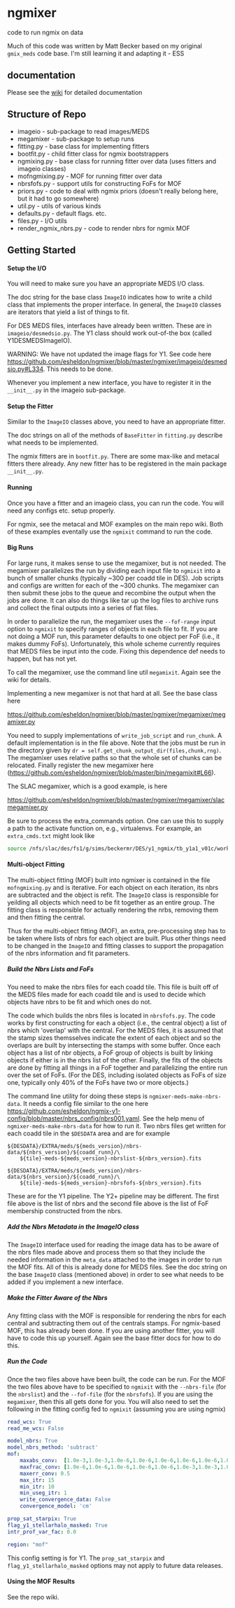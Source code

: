 # ngmixer
code to run ngmix on data

Much of this code was written by Matt Becker based on my original `gmix_meds`
code base.  I'm still learning it and adapting it - ESS

documentation
-----------------

Please see the [wiki](https://github.com/esheldon/ngmixer/wiki) for detailed documentation

Structure of Repo
-----------------

* imageio - sub-package to read images/MEDS
* megamixer - sub-package to setup runs
* fitting.py - base class for implementing fitters
* bootfit.py - child fitter class for ngmix bootstrappers
* ngmixing.py - base class for running fitter over data (uses fitters and imageio classes)
* mofngmixing.py - MOF for running fitter over data
* nbrsfofs.py - support utils for constructing FoFs for MOF
* priors.py - code to deal with ngmix priors (doesn't really belong here, but it had to go somewhere)
* util.py - utils of various kinds
* defaults.py - default flags. etc.
* files.py - I/O utils
* render_ngmix_nbrs.py - code to render nbrs for ngmix MOF

Getting Started
---------------

#### Setup the I/O

You will need to make sure you have an appropriate MEDS I/O class. 

The doc string for the base class `ImageIO` indicates how to write a child class that implements the 
proper interface. In general, the `ImageIO` classes are iterators that yield a list of things to fit.

For DES MEDS files, interfaces have already been written. These are in `imageio/desmedsio.py`. The Y1 class 
should work out-of-the box (called Y1DESMEDSImageIO). 

WARNING: We have not updated the image flags for Y1. See code here 
https://github.com/esheldon/ngmixer/blob/master/ngmixer/imageio/desmedsio.py#L334. This needs to be done.

Whenever you implement a new interface, you have to register it in the `__init__.py` in the imageio sub-package.

#### Setup the Fitter

Similar to the `ImageIO` classes above, you need to have an appropriate fitter. 

The doc strings on all of the methods of `BaseFitter` in `fitting.py` describe what needs to be implemented. 

The ngmix fitters are in `bootfit.py`. There are some max-like and metacal fitters there 
already. Any new fitter has to be registered in the main package `__init__.py`.

#### Running

Once you have a fitter and an imageio class, you can run the code. You will need any configs etc. 
setup properly. 

For ngmix, see the metacal and MOF examples on the main repo wiki. Both of these examples eventally use the 
`ngmixit` command to run the code.

#### Big Runs

For large runs, it makes sense to use the megamixer, but is not needed. The megamixer parallelizes the run by dividing 
each input file to `ngmixit` into a bunch of smaller chunks (typically ~300 per coadd tile in DES). Job scripts and 
configs are written for each of the ~300 chunks. The megamixer can then submit these jobs to the queue and recombine the 
output when the jobs are done. It can also do things like tar up the log files to archive runs and collect the final 
outputs into a series of flat files. 

In order to parallelize the run, the megamixer uses the `--fof-range` input option to `ngmixit` to specify ranges of 
objects in each file to fit. If you are not doing a MOF run, this parameter defaults to one object per FoF 
(i.e., it makes dummy FoFs). Unfortunately, this whole scheme currently requires that MEDS files be input into the code. 
Fixing this dependence def needs to happen, but has not yet.

To call the megamixer, use the command line util `megamixit`. Again see the wiki for details.

Implementing a new megamixer is not that hard at all. See the base class here

https://github.com/esheldon/ngmixer/blob/master/ngmixer/megamixer/megamixer.py

You need to supply implementations of `write_job_script` and `run_chunk`. A default 
implementation is in the file above. Note that the jobs must be run in the directory 
given by `dr = self.get_chunk_output_dir(files,chunk,rng)`. The megamixer uses relative paths so that the whole set 
of chunks can be relocated. Finally register the new megamixer here (https://github.com/esheldon/ngmixer/blob/master/bin/megamixit#L66).

The SLAC megamixer, which is a good example, is here

https://github.com/esheldon/ngmixer/blob/master/ngmixer/megamixer/slacmegamixer.py

Be sure to process the extra_commands option. One can use this to supply a path to the 
activate function on, e.g., virtualenvs. For example, an `extra_cmds.txt` might look like

```bash
source /nfs/slac/des/fs1/g/sims/beckermr/DES/y1_ngmix/tb_y1a1_v01c/work011/bin/activate
```

#### Multi-object Fitting

The multi-object fitting (MOF) built into ngmixer is contained in the file `mofngmixing.py` and is iterative. For each 
object on each iteration, its nbrs are subtracted and the object is refit. The `ImageIO` class is responsible for 
yeilding all objects which need to be fit together as an entire group. The fitting class is responsible for actually 
rendering the nrbs, removing them and then fitting the central. 

Thus for the multi-object fitting (MOF), an extra, pre-processing step has to be taken where lists of nbrs for 
each object are built. Plus other things need to be changed in the `ImageIO` and fitting classes to support the 
propagation of the nbrs information and fit parameters. 

##### Build the Nbrs Lists and FoFs

You need to make the nbrs files for each coadd tile. This file is built off of the MEDS files made for each coadd tile 
and is used to decide which objects have nbrs to be fit and which ones do not. 

The code which builds the nbrs files is located in `nbrsfofs.py`. The code works by first constructing for each a object 
(i.e., the central object) a list of nbrs which 'overlap' with the central. For the MEDS files, it is assumed that the 
stamp sizes themsselves indicate the extent of each object and so the overlaps are built by intersecting the stamps with 
some buffer. Once each object has a list of nbr objects, a FoF group of objects is built by linking objects if either is 
in the nbrs list of the other. Finally, the fits of the objects are done by fitting all things in a FoF together and 
parallelizing the entire run over the set of FoFs. (For the DES, including isolated objects as FoFs of size one, 
typically only 40% of the FoFs have two or more objects.)

The command line utility for doing these steps is `ngmixer-meds-make-nbrs-data`. It needs a config file similar to 
the one here https://github.com/esheldon/ngmix-y1-config/blob/master/nbrs_config/nbrs001.yaml. See the help menu of 
`ngmixer-meds-make-nbrs-data` for how to run it. Two nbrs files get written for each coadd tile in the `$DESDATA` 
area and are for example 

```
${DESDATA}/EXTRA/meds/${meds_version}/nbrs-data/${nbrs_version}/${coadd_runn}/\
    ${tile}-meds-${meds_version}-nbrslist-${nbrs_version}.fits

${DESDATA}/EXTRA/meds/${meds_version}/nbrs-data/${nbrs_version}/${coadd_runn}/\
    ${tile}-meds-${meds_version}-nbrsfofs-${nbrs_version}.fits
```
These are for the Y1 pipeline. The Y2+ pipeline may be different. The first file above is the list of nbrs and the second file above is the list of FoF membership constructed from the nbrs. 

##### Add the Nbrs Metadata in the ImageIO class

The `ImageIO` interface used for reading the image data has to be aware of the nbrs files made above and process them so 
that they include the needed information in the `meta_data` attached to the images in order to run the MOF fits. All of 
this is already done for MEDS files. See the doc string on the base `ImageIO` class (mentioned above) in order to see 
what needs to be added if you implement a new interface.

##### Make the Fitter Aware of the Nbrs

Any fitting class with the MOF is responsible for rendering the nbrs for each central and subtracting them out of the 
centrals stamps. For ngmix-based MOF, this has already been done. If you are using another fitter, you will have to 
code this up yourself. Again see the base fitter docs for how to do this. 

##### Run the Code

Once the two files above have been built, the code can be run. For the MOF the two files above have to be specified to 
`ngmixit` with the  `--nbrs-file` (for the `nbrslist`) and the `--fof-file` (for the `nbrsfofs`). If you are using the 
`megamixer`, then this all gets done for you. You will also need to set the following in the fitting config fed to 
`ngmixit` (assuming you are using ngmix)

```yaml
read_wcs: True
read_me_wcs: False

model_nbrs: True
model_nbrs_method: 'subtract'
mof:
    maxabs_conv:  [1.0e-3,1.0e-3,1.0e-6,1.0e-6,1.0e-6,1.0e-6,1.0e-6,1.0e-6,1.0e-6]
    maxfrac_conv: [1.0e-6,1.0e-6,1.0e-6,1.0e-6,1.0e-6,1.0e-3,1.0e-3,1.0e-3,1.0e-3]
    maxerr_conv: 0.5
    max_itr: 15
    min_itr: 10
    min_useg_itr: 1
    write_convergence_data: False
    convergence_model: 'cm'

prop_sat_starpix: True
flag_y1_stellarhalo_masked: True
intr_prof_var_fac: 0.0

region: "mof"
```

This config setting is for Y1. The `prop_sat_starpix` and `flag_y1_stellarhalo_masked` options may 
not apply to future data releases. 

#### Using the MOF Results
See the repo wiki.
